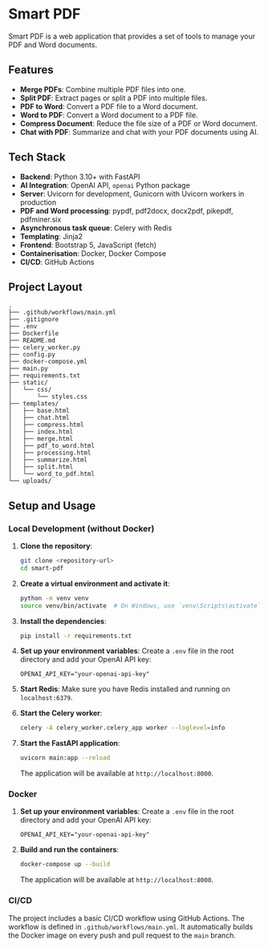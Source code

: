 # Smart PDF

Smart PDF is a web application that provides a set of tools to manage your PDF and Word documents.

## Features

- **Merge PDFs**: Combine multiple PDF files into one.
- **Split PDF**: Extract pages or split a PDF into multiple files.
- **PDF to Word**: Convert a PDF file to a Word document.
- **Word to PDF**: Convert a Word document to a PDF file.
- **Compress Document**: Reduce the file size of a PDF or Word document.
- **Chat with PDF**: Summarize and chat with your PDF documents using AI.

## Tech Stack

- **Backend**: Python 3.10+ with FastAPI
- **AI Integration**: OpenAI API, `openai` Python package
- **Server**: Uvicorn for development, Gunicorn with Uvicorn workers in production
- **PDF and Word processing**: pypdf, pdf2docx, docx2pdf, pikepdf, pdfminer.six
- **Asynchronous task queue**: Celery with Redis
- **Templating**: Jinja2
- **Frontend**: Bootstrap 5, JavaScript (fetch)
- **Containerisation**: Docker, Docker Compose
- **CI/CD**: GitHub Actions

## Project Layout

```
.
├── .github/workflows/main.yml
├── .gitignore
├── .env
├── Dockerfile
├── README.md
├── celery_worker.py
├── config.py
├── docker-compose.yml
├── main.py
├── requirements.txt
├── static/
│   └── css/
│       └── styles.css
├── templates/
│   ├── base.html
│   ├── chat.html
│   ├── compress.html
│   ├── index.html
│   ├── merge.html
│   ├── pdf_to_word.html
│   ├── processing.html
│   ├── summarize.html
│   ├── split.html
│   └── word_to_pdf.html
└── uploads/
```

## Setup and Usage

### Local Development (without Docker)

1.  **Clone the repository**:
    ```bash
    git clone <repository-url>
    cd smart-pdf
    ```

2.  **Create a virtual environment and activate it**:
    ```bash
    python -m venv venv
    source venv/bin/activate  # On Windows, use `venv\Scripts\activate`
    ```

3.  **Install the dependencies**:
    ```bash
    pip install -r requirements.txt
    ```

4.  **Set up your environment variables**:
    Create a `.env` file in the root directory and add your OpenAI API key:
    ```
    OPENAI_API_KEY="your-openai-api-key"
    ```

5.  **Start Redis**:
    Make sure you have Redis installed and running on `localhost:6379`.

6.  **Start the Celery worker**:
    ```bash
    celery -A celery_worker.celery_app worker --loglevel=info
    ```

7.  **Start the FastAPI application**:
    ```bash
    uvicorn main:app --reload
    ```

    The application will be available at `http://localhost:8000`.

### Docker

1.  **Set up your environment variables**:
    Create a `.env` file in the root directory and add your OpenAI API key:
    ```
    OPENAI_API_KEY="your-openai-api-key"
    ```

2.  **Build and run the containers**:
    ```bash
    docker-compose up --build
    ```

    The application will be available at `http://localhost:8000`.

### CI/CD

The project includes a basic CI/CD workflow using GitHub Actions. The workflow is defined in `.github/workflows/main.yml`. It automatically builds the Docker image on every push and pull request to the `main` branch.